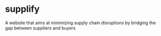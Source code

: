 # supplify
A website that aims at minimizing supply chain disruptions by bridging the gap between suppliers and buyers
